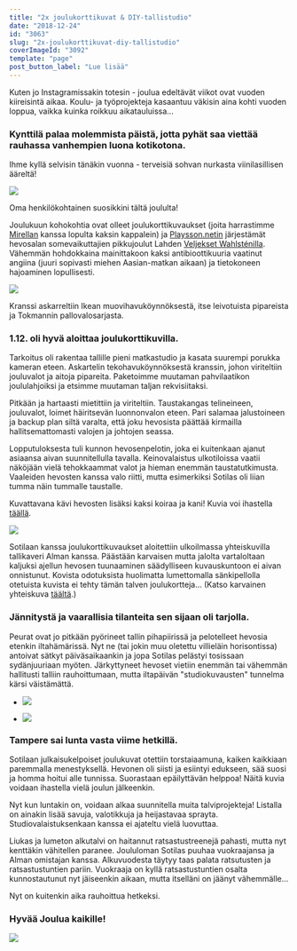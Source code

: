 ```yaml
---
title: "2x joulukorttikuvat & DIY-tallistudio"
date: "2018-12-24"
id: "3063"
slug: "2x-joulukorttikuvat-diy-tallistudio"
coverImageId: "3092"
template: "page"
post_button_label: "Lue lisää"
---
```


Kuten jo Instagramissakin totesin - joulua edeltävät viikot ovat vuoden kiireisintä aikaa. Koulu- ja työprojekteja kasaantuu väkisin aina kohti vuoden loppua, vaikka kuinka roikkuu aikatauluissa...

### Kynttilä palaa molemmista päistä, jotta pyhät saa viettää rauhassa vanhempien luona kotikotona.

Ihme kyllä selvisin tänäkin vuonna - terveisiä sohvan nurkasta viinilasillisen ääreltä!

![](/images/unknown-soldier-82-Edit-1000x667.jpg)

Oma henkilökohtainen suosikkini tältä joululta!

Joulukuun kohokohtia ovat olleet joulukorttikuvaukset (joita harrastimme [Mirellan](https://hertjekker.otukset.fi/kuvat/) kanssa lopulta kaksin kappalein) ja [Playsson.netin](http://www.playsson.net/) järjestämät hevosalan somevaikuttajien pikkujoulut Lahden [Veljekset Wahlsténilla](https://www.veljwahlsten.com/). Vähemmän hohdokkaina mainittakoon kaksi antibioottikuuria vaatinut angiina (juuri sopivasti miehen Aasian-matkan aikaan) ja tietokoneen hajoaminen lopullisesti.

![](/images/sylvi-26-Edit-3-1-1000x667.jpg)

Kranssi askarreltiin Ikean muovihavuköynnöksestä, itse leivotuista pipareista ja Tokmannin pallovalosarjasta.

### 1.12. oli hyvä aloittaa joulukorttikuvilla.

Tarkoitus oli rakentaa tallille pieni matkastudio ja kasata suurempi porukka kameran eteen. Askartelin tekohavuköynnöksestä kranssin, johon viriteltiin jouluvalot ja aitoja pipareita. Paketoimme muutaman pahvilaatikon joululahjoiksi ja etsimme muutaman taljan rekvisiitaksi.

Pitkään ja hartaasti mietittiin ja viriteltiin. Taustakangas telineineen, jouluvalot, loimet häiritsevän luonnonvalon eteen. Pari salamaa jalustoineen ja backup plan siltä varalta, että joku hevosista päättää kirmailla hallitsemattomasti valojen ja johtojen seassa.

Lopputuloksesta tuli kunnon hevosenpelotin, joka ei kuitenkaan ajanut asiaansa aivan suunnitellulla tavalla. Keinovalaistus ulkotiloissa vaatii näköjään vielä tehokkaammat valot ja hieman enemmän taustatutkimusta. Vaaleiden hevosten kanssa valo riitti, mutta esimerkiksi Sotilas oli liian tumma näin tummalle taustalle.

Kuvattavana kävi hevosten lisäksi kaksi koiraa ja kani! Kuvia voi ihastella [täällä](https://hertjekker.otukset.fi/kuvat/2018/Hovin+Ratsutila+2/).

![](/images/545A6451-1000x667.jpg)

Sotilaan kanssa joulukorttikuvaukset aloitettiin ulkoilmassa yhteiskuvilla tallikaveri Alman kanssa. Päästään karvaisen mutta jalolta vartaloltaan kaljuksi ajellun hevosen tuunaaminen säädylliseen kuvauskuntoon ei aivan onnistunut. Kovista odotuksista huolimatta lumettomalla sänkipellolla otetuista kuvista ei tehty tämän talven joulukortteja... (Katso karvainen yhteiskuva [täältä](http://hertjekker.net/leimattomat/sotilas/2018-12-joulustudio/unknown%20soldier%20ja%20augustina%20pomelina%20(13)-Edit-3.jpg).)

### Jännitystä ja vaarallisia tilanteita sen sijaan oli tarjolla.

Peurat ovat jo pitkään pyörineet tallin pihapiirissä ja pelotelleet hevosia etenkin iltahämärissä. Nyt ne (tai jokin muu oletettu villieläin horisontissa) antoivat sätkyt päiväsaikaankin ja jopa Sotilas pelästyi tosissaan sydänjuuriaan myöten. Järkyttyneet hevoset vietiin enemmän tai vähemmän hallitusti talliin rauhoittumaan, mutta iltapäivän "studiokuvausten" tunnelma kärsi väistämättä.

- ![](/images/unknown-soldier-89-Edit-1-667x1000.jpg)
    
- ![](/images/unknown-soldier-151-Edit-1-667x1000.jpg)
    

### Tampere sai lunta vasta viime hetkillä.

Sotilaan julkaisukelpoiset joulukuvat otettiin torstaiaamuna, kaiken kaikkiaan paremmalla menestyksellä. Hevonen oli siisti ja esiintyi edukseen, sää suosi ja homma hoitui alle tunnissa. Suorastaan epäilyttävän helppoa! Näitä kuvia voidaan ihastella vielä joulun jälkeenkin.

Nyt kun luntakin on, voidaan alkaa suunnitella muita talviprojekteja! Listalla on ainakin lisää savuja, valotikkuja ja heijastavaa sprayta. Studiovalaistuksenkaan kanssa ei ajateltu vielä luovuttaa.

Liukas ja lumeton alkutalvi on haitannut ratsastustreenejä pahasti, mutta nyt kenttäkin vähitellen paranee. Joululoman Sotilas puuhaa vuokraajansa ja Alman omistajan kanssa. Alkuvuodesta täytyy taas palata ratsutusten ja ratsastustuntien pariin. Vuokraaja on kyllä ratsastustuntien osalta kunnostautunut nyt jäiseenkin aikaan, mutta itselläni on jäänyt vähemmälle...

Nyt on kuitenkin aika rauhoittua hetkeksi.

### Hyvää Joulua kaikille!

![](/images/unknown-soldier-203-Edit-1-1000x667.jpg)

